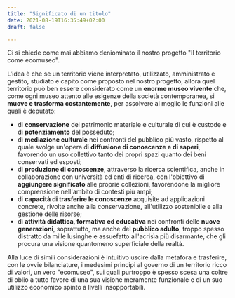 ```yaml
---
title: "Significato di un titolo"
date: 2021-08-19T16:35:49+02:00
draft: false

---
```


Ci si chiede come mai abbiamo deniominato il nostro progetto "Il territorio come ecomuseo".

L'idea è che se un territorio viene interpretato, utilizzato, amministrato e gestito, studiato e capito come proposto nel nostro progetto, allora quel territorio può ben essere considerato come un **enorme museo vivente** che, come ogni museo attento alle esigenze della società contemporanea, si **muove e trasforma costantemente**, per assolvere al meglio le funzioni alle quali è deputato:

- di **conservazione** del patrimonio materiale e culturale di cui è custode e di **potenziamento** del posseduto;
- di **mediazione culturale** nei confronti del pubblico più vasto, rispetto al quale svolge un'opera di **diffusione di conoscenze e di saperi**, favorendo un uso collettivo tanto dei propri spazi quanto dei beni conservati ed esposti;
- di **produzione di conoscenze**, attraverso la ricerca scientifica, anche in collaborazione con università ed enti di ricerca, con l'obiettivo di **aggiungere significato** alle proprie collezioni, favorendone la migliore comprensione nell'ambito di contesti più ampi;
- di **capacità di trasferire le conoscenze** acquisite ad applicazioni concrete, rivolte anche alla conservazione, all'utilizzo sostenibile e alla gestione delle risorse;
- di **attività didattica, formativa ed educativa** nei confronti delle **nuove generazioni**, soprattutto, ma anche del **pubblico adulto**, troppo spesso distratto da mille lusinghe e assuefatto all'acrisìa più disarmante, che gli procura una visione quantomeno superficiale della realtà.

Alla luce di simili considerazioni è intuitivo uscire dalla metafora e trasferire, con le ovvie bilanciature, i medesimi principi al governo di un territorio ricco di valori, un vero "ecomuseo", sui quali purtroppo è spesso scesa una coltre di oblio a tutto favore di una sua visione meramente funzionale e di un suo utilizzo economico spinto a livelli insopportabili.

